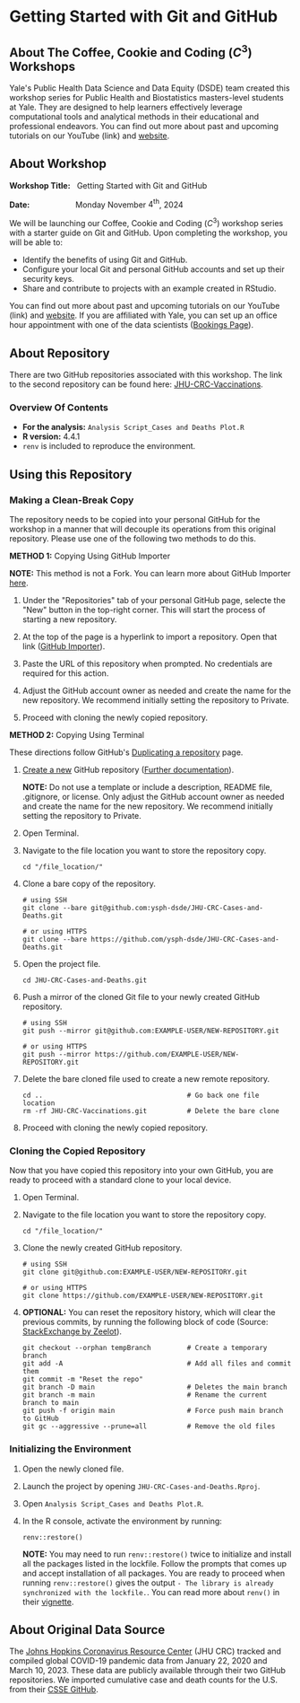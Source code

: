 # Getting Started with Git and GitHub

## About The Coffee, Cookie and Coding $\left(C^3\right)$ Workshops

Yale's Public Health Data Science and Data Equity (DSDE) team created this workshop series for Public Health and Biostatistics masters-level students at Yale. They are designed to help learners effectively leverage computational tools and analytical methods in their educational and professional endeavors. You can find out more about past and upcoming tutorials on our YouTube (link) and [website](https://ysph.yale.edu/public-health-research-and-practice/research-centers-and-initiatives/public-health-data-science-and-data-equity/events/).

## About Workshop

**Workshop Title:** &nbsp; Getting Started with Git and GitHub

**Date:** &emsp;&emsp;&emsp;&emsp;&emsp;&nbsp; Monday November $4^{\text{th}}$, 2024

We will be launching our Coffee, Cookie and Coding $\left(C^3\right)$ workshop series with a starter guide on Git and GitHub. Upon completing the workshop, you will be able to:
- Identify the benefits of using Git and GitHub.
- Configure your local Git and personal GitHub accounts and set up their security keys.
- Share and contribute to projects with an example created in RStudio.

You can find out more about past and upcoming tutorials on our YouTube (link) and [website](https://ysph.yale.edu/public-health-research-and-practice/research-centers-and-initiatives/public-health-data-science-and-data-equity/events/). If you are affiliated with Yale, you can set up an office hour appointment with one of the data scientists ([Bookings Page](https://outlook.office365.com/owa/calendar/DataScienceDataEquityOfficeHours@yale.edu/bookings/)).

## About Repository

There are two GitHub repositories associated with this workshop. The link to the second repository can be found here: [JHU-CRC-Vaccinations](https://github.com/ysph-dsde/JHU-CRC-Vaccinations).

### Overview Of Contents

- **For the analysis:** `Analysis Script_Cases and Deaths Plot.R`
- **R version:** 4.4.1
- ``renv`` is included to reproduce the environment.

## Using this Repository

### Making a Clean-Break Copy

The repository needs to be copied into your personal GitHub for the workshop in a manner that will decouple its operations from this original repository. Please use one of the following two methods to do this.

**METHOD 1:** Copying Using GitHub Importer

**NOTE:** This method is not a Fork. You can learn more about GitHub Importer [here](https://docs.github.com/en/migrations/importing-source-code/using-github-importer/importing-a-repository-with-github-importer).

1. Under the "Repositories" tab of your personal GitHub page, selecte the "New" button in the top-right corner. This will start the process of starting a new repository.

2. At the top of the page is a hyperlink to import a repository. Open that link ([GitHub Importer](https://github.com/new/import)).

3. Paste the URL of this repository when prompted. No credentials are required for this action.

4. Adjust the GitHub account owner as needed and create the name for the new repository. We recommend initially setting the repository to Private.

5. Proceed with cloning the newly copied repository.

**METHOD 2:** Copying Using Terminal

These directions follow GitHub's [Duplicating a repository](https://docs.github.com/en/repositories/creating-and-managing-repositories/duplicating-a-repository) page.

1. [Create a new](https://github.com/new) GitHub repository ([Further documentation](https://docs.github.com/en/repositories/creating-and-managing-repositories/creating-a-new-repository)).
   
   **NOTE:** Do not use a template or include a description, README file, .gitignore, or license. Only adjust the GitHub account owner as needed and create the name for the new repository. We recommend initially setting the repository to Private.
   
2. Open Terminal.

3. Navigate to the file location you want to store the repository copy.
   ```
   cd "/file_location/"
   ```

4. Clone a bare copy of the repository.
   ```
   # using SSH
   git clone --bare git@github.com:ysph-dsde/JHU-CRC-Cases-and-Deaths.git 
   
   # or using HTTPS
   git clone --bare https://github.com/ysph-dsde/JHU-CRC-Cases-and-Deaths.git 
   ```
   
5. Open the project file.
   ```
   cd JHU-CRC-Cases-and-Deaths.git 
   ```
   
6. Push a mirror of the cloned Git file to your newly created GitHub repository.
   ```
   # using SSH
   git push --mirror git@github.com:EXAMPLE-USER/NEW-REPOSITORY.git

   # or using HTTPS
   git push --mirror https://github.com/EXAMPLE-USER/NEW-REPOSITORY.git
   ```

7. Delete the bare cloned file used to create a new remote repository.
   ```
   cd ..                                    # Go back one file location
   rm -rf JHU-CRC-Vaccinations.git          # Delete the bare clone
   ```
8. Proceed with cloning the newly copied repository.

### Cloning the Copied Repository

Now that you have copied this repository into your own GitHub, you are ready to proceed with a standard clone to your local device.
  
1. Open Terminal.

2. Navigate to the file location you want to store the repository copy.
   ```
   cd "/file_location/"
   ```
3. Clone the newly created GitHub repository.
   ```
   # using SSH
   git clone git@github.com:EXAMPLE-USER/NEW-REPOSITORY.git

   # or using HTTPS
   git clone https://github.com/EXAMPLE-USER/NEW-REPOSITORY.git
   ```

4. **OPTIONAL:** You can reset the repository history, which will clear the previous commits, by running the following block of code (Source: [StackExchange by Zeelot](https://stackoverflow.com/questions/9683279/make-the-current-commit-the-only-initial-commit-in-a-git-repository)).
    
    ```
    git checkout --orphan tempBranch         # Create a temporary branch
    git add -A                               # Add all files and commit them
    git commit -m "Reset the repo"
    git branch -D main                       # Deletes the main branch
    git branch -m main                       # Rename the current branch to main
    git push -f origin main                  # Force push main branch to GitHub
    git gc --aggressive --prune=all          # Remove the old files
    ```

### Initializing the Environment

1. Open the newly cloned file.
2. Launch the project by opening `JHU-CRC-Cases-and-Deaths.Rproj`.
3. Open `Analysis Script_Cases and Deaths Plot.R`.
4. In the R console, activate the environment by running:
    ```
    renv::restore()
    ```

   **NOTE:** You may need to run ``renv::restore()`` twice to initialize and install all the packages listed in the lockfile. Follow the prompts that comes up and accept installation of all packages. You are ready to proceed when running ``renv::restore()`` gives the output ``- The library is already synchronized with the lockfile.``. You can read more about ``renv()`` in their [vignette](https://rstudio.github.io/renv/articles/renv.html).

## About Original Data Source

The [Johns Hopkins Coronavirus Resource Center](https://coronavirus.jhu.edu/) (JHU CRC) tracked and compiled global COVID-19 pandemic data from January 22, 2020 and March 10, 2023. 
These data are publicly available through their two GitHub repositories. We imported cumulative case and death counts for the U.S. from their [CSSE GitHub](https://github.com/CSSEGISandData/COVID-19).
